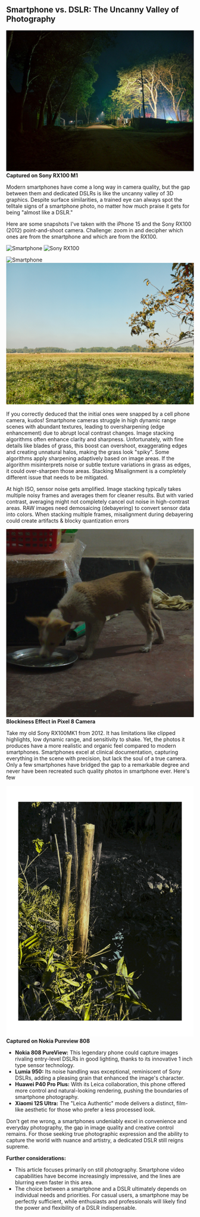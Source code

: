 ## Smartphone vs. DSLR: The Uncanny Valley of Photography

![image_scene](https://github.com/fr0xk/Scripts/blob/main/images/1000019082-01~2.jpg)
**Captured on Sony RX100 M1**

Modern smartphones have come a long way in camera quality, but the gap between them and dedicated DSLRs is like the uncanny valley of 3D graphics. Despite surface similarities, a trained eye can always spot the telltale signs of a smartphone photo, no matter how much praise it gets for being "almost like a DSLR."

Here are some snapshots I've taken with the iPhone 15 and the Sony RX100 (2012) point-and-shoot camera. Challenge: zoom in and decipher which ones are from the smartphone and which are from the RX100.

![Smartphone](https://github.com/fr0xk/Scripts/blob/main/images/dome%201.jpg)
![Sony RX100](https://github.com/fr0xk/Scripts/blob/main/images/dome%202.jpg)

![Smartphone](https://github.com/fr0xk/Scripts/blob/main/images/horizon%201.jpg)
![Sony RX100](https://github.com/fr0xk/Scripts/blob/main/images/horizon%202.jpeg)

If you correctly deduced that the initial ones were snapped by a cell phone camera, kudos! Smartphone cameras struggle in high dynamic range scenes with abundant textures, leading to oversharpening (edge enhancement) due to abrupt local contrast changes. Image stacking algorithms often enhance clarity and sharpness. Unfortunately, with fine details like blades of grass, this boost can overshoot, exaggerating edges and creating unnatural halos, making the grass look "spiky". Some algorithms apply sharpening adaptively based on image areas. If the algorithm misinterprets noise or subtle texture variations in grass as edges, it could over-sharpen those areas. Stacking Misalignment is a completely different issue that needs to be mitigated. 

At high ISO, sensor noise gets amplified. Image stacking typically takes multiple noisy frames and averages them for cleaner results. But with varied contrast, averaging might not completely cancel out noise in high-contrast areas. RAW images need demosaicing (debayering) to convert sensor data into colors. When stacking multiple frames, misalignment during debayering could create artifacts & blocky quantization errors

![blockiness](https://github.com/fr0xk/Scripts/blob/main/images/PXL_20231231_230518277-01.jpeg)
**Blockiness Effect in Pixel 8 Camera**

Take my old Sony RX100MK1 from 2012. It has limitations like clipped highlights, low dynamic range, and sensitivity to shake. Yet, the photos it produces have a more realistic and organic feel compared to modern smartphones. Smartphones excel at clinical documentation, capturing everything in the scene with precision, but lack the soul of a true camera. Only a few smartphones have bridged the gap to a remarkable degree and never have been recreated such quality photos in smartphone ever. Here's few

![uncanny_valley](https://github.com/fr0xk/Scripts/blob/main/images/IMG_20231231_163831.jpg)
**Captured on Nokia Pureview 808**

- **Nokia 808 PureView:** This legendary phone could capture images rivaling entry-level DSLRs in good lighting, thanks to its innovative 1 inch type sensor technology.
- **Lumia 950:** Its noise handling was exceptional, reminiscent of Sony DSLRs, adding a pleasing grain that enhanced the image's character.
- **Huawei P40 Pro Plus:** With its Leica collaboration, this phone offered more control and natural-looking rendering, pushing the boundaries of smartphone photography.
- **Xiaomi 12S Ultra:** The "Leica Authentic" mode delivers a distinct, film-like aesthetic for those who prefer a less processed look.

Don't get me wrong, a smartphones undeniably excel in convenience and everyday photography, the gap in image quality and creative control remains. For those seeking true photographic expression and the ability to capture the world with nuance and artistry, a dedicated DSLR still reigns supreme.

**Further considerations:**

- This article focuses primarily on still photography. Smartphone video capabilities have become increasingly impressive, and the lines are blurring even faster in this area.
- The choice between a smartphone and a DSLR ultimately depends on individual needs and priorities. For casual users, a smartphone may be perfectly sufficient, while enthusiasts and professionals will likely find the power and flexibility of a DSLR indispensable.



